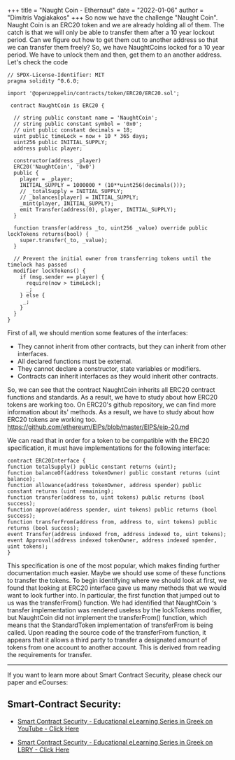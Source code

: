 +++
title = "Naught Coin - Ethernaut"
date = "2022-01-06"
author = "Dimitris Vagiakakos"
+++
So now we have the challenge "Naught Coin". Naught Coin is an ERC20 token and we are already holding all of them.
The catch is that we will only be able to transfer them after a 10 year lockout period. Can we figure out how to get them out to another address so that we can transfer them freely?
So, we have NaughtCoins locked for a 10 year period. We have to unlock them and then, get them to an another address. Let's check the code
```
// SPDX-License-Identifier: MIT
pragma solidity ^0.6.0;

import '@openzeppelin/contracts/token/ERC20/ERC20.sol';

 contract NaughtCoin is ERC20 {

  // string public constant name = 'NaughtCoin';
  // string public constant symbol = '0x0';
  // uint public constant decimals = 18;
  uint public timeLock = now + 10 * 365 days;
  uint256 public INITIAL_SUPPLY;
  address public player;

  constructor(address _player) 
  ERC20('NaughtCoin', '0x0')
  public {
    player = _player;
    INITIAL_SUPPLY = 1000000 * (10**uint256(decimals()));
    // _totalSupply = INITIAL_SUPPLY;
    // _balances[player] = INITIAL_SUPPLY;
    _mint(player, INITIAL_SUPPLY);
    emit Transfer(address(0), player, INITIAL_SUPPLY);
  }
  
  function transfer(address _to, uint256 _value) override public lockTokens returns(bool) {
    super.transfer(_to, _value);
  }

  // Prevent the initial owner from transferring tokens until the timelock has passed
  modifier lockTokens() {
    if (msg.sender == player) {
      require(now > timeLock);
      _;
    } else {
     _;
    }
  } 
} 
```


First of all, we should mention some features of the interfaces:
* They cannot inherit from other contracts, but they can inherit from other interfaces.
* All declared functions must be external.
* They cannot declare a constructor, state variables or modifiers.
* Contracts can inherit interfaces as they would inherit other contracts.

So, we can see that the contract NaughtCoin inherits all ERC20 contract functions and standards. As a result, we have to study about how ERC20 tokens are working too.
On ERC20's github repository, we can find more information about its' methods.  As a result, we have to study about how ERC20 tokens are working too.
https://github.com/ethereum/EIPs/blob/master/EIPS/eip-20.md

We can read that in order for a token to be compatible with the ERC20 specification, it must have implementations for the following interface:
```
contract ERC20Interface {
function totalSupply() public constant returns (uint);
function balanceOf(address tokenOwner) public constant returns (uint balance);
function allowance(address tokenOwner, address spender) public constant returns (uint remaining);
function transfer(address to, uint tokens) public returns (bool success);
function approve(address spender, uint tokens) public returns (bool success);
function transferFrom(address from, address to, uint tokens) public returns (bool success);
event Transfer(address indexed from, address indexed to, uint tokens);
event Approval(address indexed tokenOwner, address indexed spender, uint tokens);
}
```

This specification is one of the most popular, which makes finding further documentation much easier. Maybe we should use some of these functions to transfer the tokens.
To begin identifying where we should look at first, we found that looking at ERC20 interface gave us many methods that we would want to look further into. In particular, the first function that jumped out to us was the transferFrom() function. We had identified that NaughtCoin ‘s transfer implementation was rendered useless by the lockTokens modifier, but NaughtCoin did not implement the transferFrom() function, which means that the StandardToken implementation of transferFrom is being called.
Upon reading the source code of the transferFrom function, it appears that it allows a third party to transfer a designated amount of tokens from one account to another account. This is derived from reading the requirements for transfer.

---
If you want to learn more about Smart Contract Security, please check our paper and eCourses:
## Smart-Contract Security:

* [Smart Contract Security - Educational eLearning Series in Greek on YouTube - Click Here](https://www.youtube.com/playlist?list=PLZa7COjIxKWzLcMxI9cRNSzOtdR0xvXB7)


* [Smart Contract Security - Educational eLearning Series in Greek on LBRY - Click Here](https://odysee.com/@TuxHouse:1/Ethereum-Hacking-Series-%28Greek%29:b?r=D1QgYeP81GoKPkW5T1jP96zxGA4GMfho&lid=b0b540e62d96ed2811b776519fc460617e4c40747)
